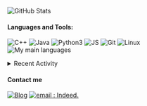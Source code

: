 ![GitHub Stats](https://github-readme-stats.vercel.app/api?username=DeltaSystemAdmin&hide_border=true&count_private=true&show_icons=true&theme=dark)

#### Languages and Tools:
![C++](https://img.shields.io/badge/-C++-000000?style=for-the-badge&logo=C%2B%2B&logoColor=blue)
![Java](https://img.shields.io/badge/-Java-000000?style=for-the-badge&logo=Java&logoColor=red)
![Python3](https://img.shields.io/badge/-Py3-000000?style=for-the-badge&logo=Python&logoColor=cyan)
![JS](https://img.shields.io/badge/-JS-000000?style=for-the-badge&logo=JavaScript&logoColor=yellow)
![Git](https://img.shields.io/badge/-Git-000000?style=for-the-badge&logo=Git&logoColor=red)
![Linux](https://img.shields.io/badge/-Linux-000000?style=for-the-badge&logo=Linux&logoColor=white)<br/>
![My main languages](https://github-readme-stats.vercel.app/api/top-langs/?username=DeltaSystemAdmin&hide_border=true&hide=stars&theme=dark&show_icons=true&layout=compact)

<details>
  <summary>Recent Activity</summary>



</details>

#### Contact me
[![Blog](https://img.shields.io/badge/-Website-000000?style=for-the-badge&logo=rss&logoColor=red)][website]
[![email : Indeed.](https://img.shields.io/badge/-DeltaSystemAdmin%40duck%2Ecom-000000?style=for-the-badge&logo=protonmail&logoColor=blueviolet)](mailto:github.deprecate830@aleeas.com)

[website]: https://www.symplex.repl.co/
